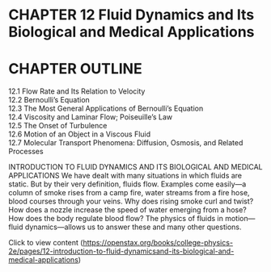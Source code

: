 # CHAPTER 12 Fluid Dynamics and Its Biological and Medical Applications

# CHAPTER OUTLINE

12.1 Flow Rate and Its Relation to Velocity   
12.2 Bernoulli’s Equation   
12.3 The Most General Applications of Bernoulli’s Equation   
12.4 Viscosity and Laminar Flow; Poiseuille’s Law   
12.5 The Onset of Turbulence   
12.6 Motion of an Object in a Viscous Fluid   
12.7 Molecular Transport Phenomena: Diffusion, Osmosis, and Related Processes

INTRODUCTION TO FLUID DYNAMICS AND ITS BIOLOGICAL AND MEDICAL APPLICATIONS We have dealt with many situations in which fluids are static. But by their very definition, fluids flow. Examples come easily—a column of smoke rises from a camp fire, water streams from a fire hose, blood courses through your veins. Why does rising smoke curl and twist? How does a nozzle increase the speed of water emerging from a hose? How does the body regulate blood flow? The physics of fluids in motion—fluid dynamics—allows us to answer these and many other questions.

Click to view content (https://openstax.org/books/college-physics-2e/pages/12-introduction-to-fluid-dynamicsand-its-biological-and-medical-applications)